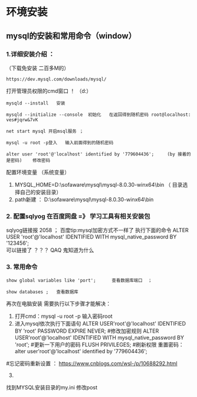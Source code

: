 # 环境安装
##  mysql的安装和常用命令（window）
###  1.详细安装介绍 ： 
（下载免安装  二百多M的）

    https://dev.mysql.com/downloads/mysql/

打开管理员权限的cmd窗口  ！ （d:）

    mysqld --install   安装  

    mysqld --initialize --console  初始化   在返回得到随机密码 root@localhost: ves#jqrw&7vK

    net start mysql 开启msql服务 ； 

    mysql -u root -p登入   输入前面得到的随机密码   

    alter user 'root'@'localhost' identified by '779604436';     (by 接着的是密码)    修改密码

配置环境变量  （系统变量）
1. MYSQL_HOME=D:\sofaware\mysql\mysql-8.0.30-winx64\bin （ 目录选择自己的安装目录）
2. path新建 ： D:\sofaware\mysql\mysql-8.0.30-winx64\bin

### 2. 配置sqlyog   在百度网盘  =》 学习工具有相关安装包

sqlyog链接报 2058   ； 百度tip:mysql加密方式不一样了 
执行下面的命令
ALTER USER 'root'@'localhost' IDENTIFIED WITH mysql_native_password BY '123456';   
可以链接了 ？？？ QAQ  鬼知道为什么  

### 3. 常用命令   
    show global variables like 'port';      查看数据库端口  ；

    show databases ;   查看数据库

再次在电脑安装 需要执行以下步骤才能解决：

1. 打开cmd：mysql -u root -p 
输入密码root
2. 进入mysql依次执行下面语句
    ALTER USER'root'@'localhost' IDENTIFIED BY 'root' PASSWORD EXPIRE NEVER; 
#修改加密规则 
ALTER USER'root'@'localhost' IDENTIFIED WITH mysql_native_password BY 'root'; #更新一下用户的密码 
FLUSH PRIVILEGES; #刷新权限
重置密码：alter user'root'@'localhost' identified by '779604436';

#忘记密码重新设置  ： https://www.cnblogs.com/wsl-/p/10688292.html

3. 
找到MYSQL安装目录的my.ini 修改post

